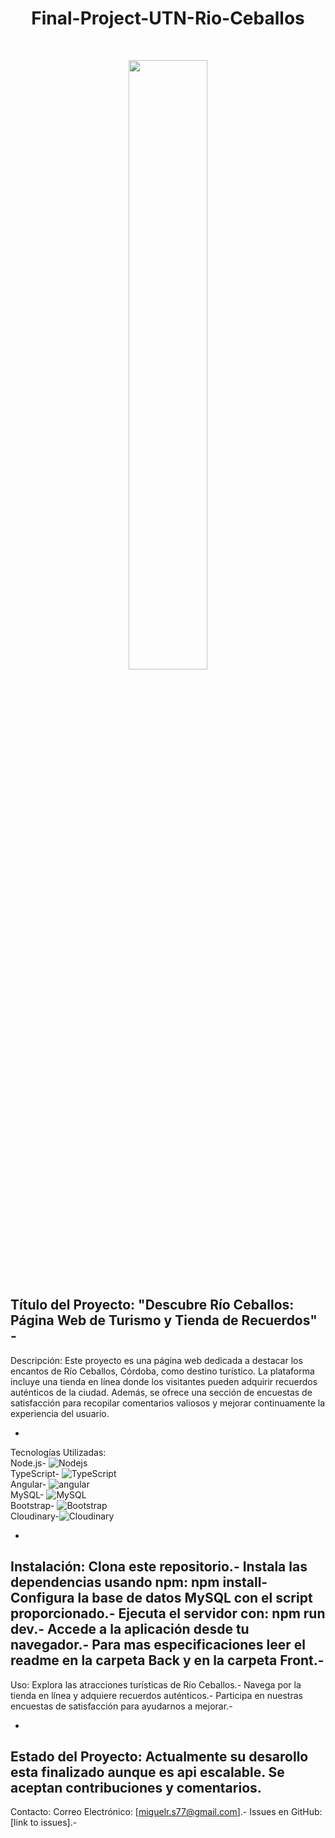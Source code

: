 
<h1 align="center"> Final-Project-UTN-Rio-Ceballos  </h1>
<br>
<p align="center">
  <img width="50%"
  src= "https://hotelesygastronomiacordoba.com/wp-content/uploads/2023/01/Rio-Ceballos.jpg" />
</p>


Título del Proyecto:
"Descubre Río Ceballos: Página Web de Turismo y Tienda de Recuerdos" - 
-
Descripción:
Este proyecto es una página web dedicada a destacar los encantos de Río Ceballos, Córdoba, como destino turístico. La plataforma incluye una tienda en línea donde los visitantes pueden adquirir recuerdos auténticos de la ciudad. Además, se ofrece una sección de encuestas de satisfacción para recopilar comentarios valiosos y mejorar continuamente la experiencia del usuario.

-

Tecnologías Utilizadas:<br>
Node.js- <img alt="Nodejs" src="https://img.shields.io/badge/-Nodejs-43853d?style=flat-square&logo=Node.js&logoColor=white" /> <br>
TypeScript- <img alt="TypeScript" src="https://img.shields.io/badge/-TypeScript-007ACC?style=flat-square&logo=typescript&logoColor=white" /> <br>
Angular- <img alt="angular" src="https://img.shields.io/badge/-Angular-DD0031?style=flat-square&logo=angular&logoColor=white" /> <br>
MySQL-  <img alt="MySQL" src="https://img.shields.io/badge/-MySQL-45b8d8?style=flat-square&logo=react&logoColor=white" /> <br>
Bootstrap- <img alt="Bootstrap" src="https://img.shields.io/badge/-Bootstrap-DD0031?style=flat-square&logo=angular&logoColor=white" /> <br>
Cloudinary-<img alt="Cloudinary" src="https://img.shields.io/badge/-Cloudinary-DD0031?style=flat-square&logo=angular&logoColor=white" /> <br>

-
Instalación:
Clona este repositorio.-
Instala las dependencias usando npm: npm install-
Configura la base de datos MySQL con el script proporcionado.-
Ejecuta el servidor con: npm run dev.-
Accede a la aplicación desde tu navegador.-
Para mas especificaciones leer el readme en la carpeta Back y en la carpeta Front.-
-
Uso:
Explora las atracciones turísticas de Río Ceballos.-
Navega por la tienda en línea y adquiere recuerdos auténticos.-
Participa en nuestras encuestas de satisfacción para ayudarnos a mejorar.-

-
Estado del Proyecto:
Actualmente su desarollo esta finalizado aunque es api escalable. Se aceptan contribuciones y comentarios.
-
Contacto:
Correo Electrónico: [miguelr.s77@gmail.com].-
Issues en GitHub: [link to issues].-


